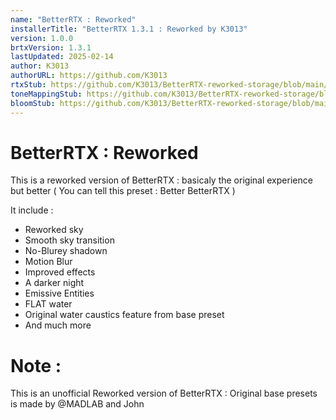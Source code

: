 ```yaml
---
name: "BetterRTX : Reworked"
installerTitle: "BetterRTX 1.3.1 : Reworked by K3013"
version: 1.0.0
brtxVersion: 1.3.1
lastUpdated: 2025-02-14
author: K3013
authorURL: https://github.com/K3013
rtxStub: https://github.com/K3013/BetterRTX-reworked-storage/blob/main/RTXStub.material.bin
toneMappingStub: https://github.com/K3013/BetterRTX-reworked-storage/blob/main/RTXPostFX.Tonemapping.material.bin
bloomStub: https://github.com/K3013/BetterRTX-reworked-storage/blob/main/RTXPostFX.Bloom.material.bin
---
```


# BetterRTX : Reworked 

This is a reworked version of BetterRTX : basicaly the original experience but better ( You can tell this preset : Better BetterRTX )

It include :
- Reworked sky
- Smooth sky transition
- No-Blurey shadown
- Motion Blur
- Improved effects
- A darker night
- Emissive Entities
- FLAT water
- Original water caustics feature from base preset
- And much more

# Note :
This is an unofficial Reworked version of BetterRTX :
Original base presets is made by @MADLAB and John

